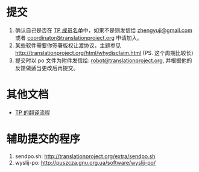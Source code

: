 # 提交 #
  1. 确认自己是否在 [TP 成员名单](http://translationproject.org/team/zh_CN.html)中，如果不是则发信给 zhengyuji@gmail.com 或者 coordinator@translationproject.org 申请加入。
  1. 某些软件需要你签署版权让渡协议，主题参见 http://translationproject.org/html/whydisclaim.html (PS. 这个周期比较长)
  1. 提交时以 po 文件为附件发信给: robot@translationproject.org, 并根据他的反馈做适当更改后再提交。

# 其他文档 #
  * [TP 的翻译流程](TP.md)

# 辅助提交的程序 #
  1. sendpo.sh: http://translationproject.org/extra/sendpo.sh
  1. wyslij-po: http://puszcza.gnu.org.ua/software/wyslij-po/
